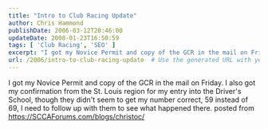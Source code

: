 ```yaml
---
title: "Intro to Club Racing Update"
author: Chris Hammond
publishDate: 2006-03-12T20:46:00
updateDate: 2008-01-23T16:50:59
tags: [ 'Club Racing', 'SEO' ]
excerpt: "I got my Novice Permit and copy of the GCR in the mail on Friday. I also got my confirmation from the St. Louis region for my entry into the Driver's School, though they didn't seem to get my number correct, 59 instead of 69, I need to follow up with them to see what happened there. posted from..."
url: /2006/intro-to-club-racing-update  # Use the generated URL with year
---
```

I got my Novice Permit and copy of the GCR in the mail on Friday. I also got my confirmation from the St. Louis region for my entry into the Driver's School, though they didn't seem to get my number correct, 59 instead of 69, I need to follow up with them to see what happened there. posted from <a href="https://SCCAForums.com/blogs/christoc/">https://SCCAForums.com/blogs/christoc/</a>

